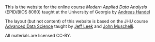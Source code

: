 This is the website for the online course _Modern Applied Data Analysis_ (EPID/BIOS 8060) taught at the University of Georgia by [Andreas Handel](http://handelgroup.uga.edu/) 

The layout (but not content) of this website is based on the JHU course [Advanced Data Science](http://jtleek.com/advdatasci) taught by [Jeff Leek](http://jtleek.com/) and [John Muschelli](http://johnmuschelli.com/).

All materials are licensed CC-BY. 

